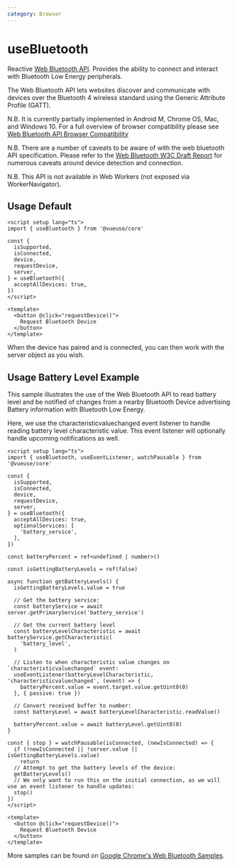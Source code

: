 ```yaml
---
category: Browser
---
```


# useBluetooth

Reactive [Web Bluetooth API](https://developer.mozilla.org/en-US/docs/Web/API/Web_Bluetooth_API). Provides the ability to connect and interact with Bluetooth Low Energy peripherals.

The Web Bluetooth API lets websites discover and communicate with devices over the Bluetooth 4 wireless standard using the Generic Attribute Profile (GATT).

N.B. It is currently partially implemented in Android M, Chrome OS, Mac, and Windows 10. For a full overview of browser compatibility please see [Web Bluetooth API Browser Compatibility](https://developer.mozilla.org/en-US/docs/Web/API/Web_Bluetooth_API#browser_compatibility)

N.B. There are a number of caveats to be aware of with the web bluetooth API specification. Please refer to the [Web Bluetooth W3C Draft Report](https://webbluetoothcg.github.io/web-bluetooth/) for numerous caveats around device detection and connection.

N.B. This API is not available in Web Workers (not exposed via WorkerNavigator).

## Usage Default

```vue
<script setup lang="ts">
import { useBluetooth } from '@vueuse/core'

const {
  isSupported,
  isConnected,
  device,
  requestDevice,
  server,
} = useBluetooth({
  acceptAllDevices: true,
})
</script>

<template>
  <button @click="requestDevice()">
    Request Bluetooth Device
  </button>
</template>
```

When the device has paired and is connected, you can then work with the server object as you wish.

## Usage Battery Level Example

This sample illustrates the use of the Web Bluetooth API to read battery level and be notified of changes from a nearby Bluetooth Device advertising Battery information with Bluetooth Low Energy.

Here, we use the characteristicvaluechanged event listener to handle reading battery level characteristic value. This event listener will optionally handle upcoming notifications as well.

```vue
<script setup lang="ts">
import { useBluetooth, useEventListener, watchPausable } from '@vueuse/core'

const {
  isSupported,
  isConnected,
  device,
  requestDevice,
  server,
} = useBluetooth({
  acceptAllDevices: true,
  optionalServices: [
    'battery_service',
  ],
})

const batteryPercent = ref<undefined | number>()

const isGettingBatteryLevels = ref(false)

async function getBatteryLevels() {
  isGettingBatteryLevels.value = true

  // Get the battery service:
  const batteryService = await server.getPrimaryService('battery_service')

  // Get the current battery level
  const batteryLevelCharacteristic = await batteryService.getCharacteristic(
    'battery_level',
  )

  // Listen to when characteristic value changes on `characteristicvaluechanged` event:
  useEventListener(batteryLevelCharacteristic, 'characteristicvaluechanged', (event) => {
    batteryPercent.value = event.target.value.getUint8(0)
  }, { passive: true })

  // Convert received buffer to number:
  const batteryLevel = await batteryLevelCharacteristic.readValue()

  batteryPercent.value = await batteryLevel.getUint8(0)
}

const { stop } = watchPausable(isConnected, (newIsConnected) => {
  if (!newIsConnected || !server.value || isGettingBatteryLevels.value)
    return
  // Attempt to get the battery levels of the device:
  getBatteryLevels()
  // We only want to run this on the initial connection, as we will use an event listener to handle updates:
  stop()
})
</script>

<template>
  <button @click="requestDevice()">
    Request Bluetooth Device
  </button>
</template>
```

More samples can be found on [Google Chrome's Web Bluetooth Samples](https://googlechrome.github.io/samples/web-bluetooth/).
